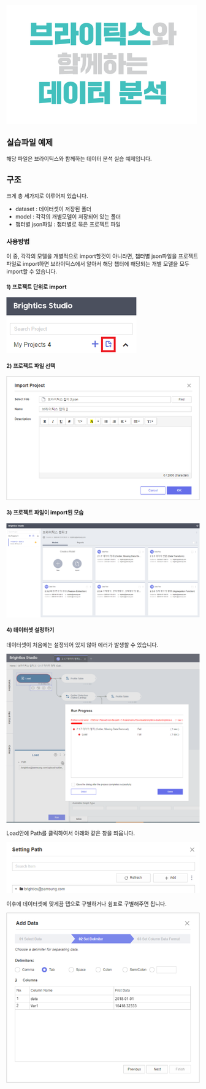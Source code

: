![my image](/./title.PNG#center)

## 실습파일 예제
해당 파일은 브라이틱스와 함께하는 데이터 분석 실습 예제입니다.

## 구조
크게 총 세가지로 이루어져 있습니다. 
-	dataset : 데이터셋이 저장된 폴더
-	model : 각각의 개별모델이 저장되어 있는 폴더
-	챕터별 json파일 : 챕터별로 묶은 프로젝트 파일

### 사용방법 
이 중, 각각의 모델을 개별적으로 import할것이 아니라면, 챕터별 json파일을 프로젝트 파일로 import하면 브라이틱스에서 알아서 해당 챕터에 해당되는 개별 모델을 모두 import할 수 있습니다.

#### 1) 프로젝트 단위로 import 

![my image](/./20200415_112424.PNG#center)

#### 2) 프로젝트 파일 선택

![my image](/./20200415_112343.PNG#center)

#### 3) 프로젝트 파일이 import된 모습

![my image](/./20200415_112639.PNG#center)

#### 4) 데이터셋 설정하기

데이터셋이 처음에는 설정되어 있지 않아 에러가 발생할 수 있습니다.

![my image](/./20200415_114907.PNG#center)

Load안에 Path를 클릭하여서 아래와 같은 창을 띄웁니다.

![my image](/./20200415_113537.PNG#center)

이후에 데이터셋에 맞게끔 탭으로 구별하거나 쉼표로 구별해주면 됩니다.

![my image](/./20200415_114845.PNG#center)